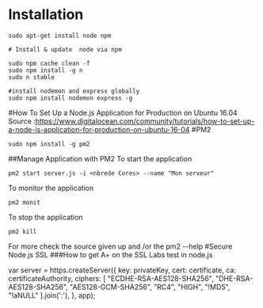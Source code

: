 # Installation

```
sudo apt-get install node npm

# Install & update  node via npm

sudo npm cache clean -f
sudo npm install -g n
sudo n stable

#install nodemon and express globally
sudo npm install nodemon express -g 
```
#How To Set Up a Node.js Application for Production on Ubuntu 16.04
Source :https://www.digitalocean.com/community/tutorials/how-to-set-up-a-node-js-application-for-production-on-ubuntu-16-04
#PM2
```
sudo npm install -g pm2
```
##Manage Application with PM2
To start the application
```
pm2 start server.js -i <nbrede Cores> --name "Mon serveur"
```

To monitor the application
```
pm2 monit
```

To stop the application
```
pm2 kill
```
For more check the source given up and /or the pm2 --help
#Secure Node.js SSL
###How to get A+ on the SSL Labs test in node.js

var server = https.createServer({
    key: privateKey,
    cert: certificate,
    ca: certificateAuthority,
    ciphers: [
        "ECDHE-RSA-AES128-SHA256",
        "DHE-RSA-AES128-SHA256",
        "AES128-GCM-SHA256",
        "RC4",
        "HIGH",
        "!MD5",
        "!aNULL"
    ].join(':'),
}, app);
